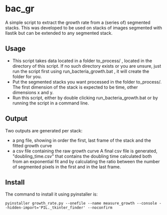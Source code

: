 bac_gr
======

A simple script to extract the growth rate from a (series of) segmented stacks. This was developed to be used on stacks of images segmented with Ilastik but can be extended to any segmented stack.

Usage
-----
* This script takes data located in a folder 		to_process/		, located in the directory of this script. If no such directory exists or you are unsure, just run the script first using 		run_bacteria_growth.bat		, it will create the folder for you. 
* Put the segmented stacks you want processed in the folder to_process/. The first dimension of the stack is expected to be time, other dimensions x and y.
* Run this script, either by double clicking  		run_bacteria_growth.bat		or by running the script in a command line.

Output
------
Two outputs are generated per stack:
* a png file, showing in order the first, last frame of the stack and the fitted growth curve
* a csv file containing the raw growth curve
 A final csv file is generated, "doubling_time.csv" that contains the doubling time calculated both from an exponential fit and by calculating the ratio between the number of segmented pixels in the first and in the last frame.

Install
-------
The command to install it using pyinstaller is:

	pyinstaller growth_rate.py --onefile --name measure_growth --console --hidden-import='PIL._tkinter_finder' --noconfirm

